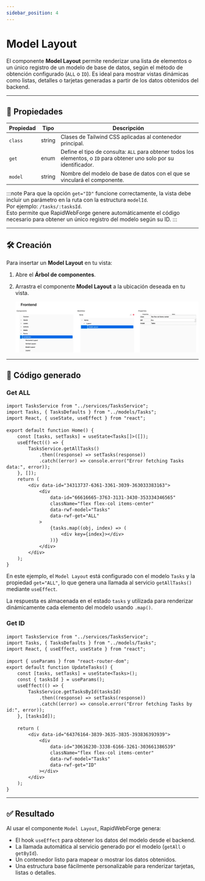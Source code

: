 ```yaml
---
sidebar_position: 4
---
```


# Model Layout

El componente **Model Layout** permite renderizar una lista de elementos o un único registro de un modelo de base de datos, según el método de obtención configurado (`ALL` o `ID`). Es ideal para mostrar vistas dinámicas como listas, detalles o tarjetas generadas a partir de los datos obtenidos del backend.

---

## 🧾 Propiedades

| Propiedad | Tipo   | Descripción                                                                 |
|-----------|--------|-----------------------------------------------------------------------------|
| `class`   | string | Clases de Tailwind CSS aplicadas al contenedor principal.                   |
| `get`     | enum   | Define el tipo de consulta: `ALL` para obtener todos los elementos, o `ID` para obtener uno solo por su identificador. |
| `model`   | string | Nombre del modelo de base de datos con el que se vinculará el componente.   |

:::note
Para que la opción `get="ID"` funcione correctamente, la vista debe incluir un parámetro en la ruta con la estructura `modelId`.  
Por ejemplo: `/tasks/:tasksId`.  
Esto permite que RapidWebForge genere automáticamente el código necesario para obtener un único registro del modelo según su ID.
:::

---

## 🛠️ Creación

Para insertar un **Model Layout** en tu vista:

1. Abre el **Árbol de componentes**.
2. Arrastra el componente **Model Layout** a la ubicación deseada en tu vista.

   ![Creación de Model Layout](../../src/assets/img/webp/Model-Layout-created.webp)

---

## 🧬 Código generado

### Get ALL

```tsx
import TasksService from "../services/TasksService";
import Tasks, { TasksDefaults } from "../models/Tasks";
import React, { useState, useEffect } from "react";

export default function Home() {
	const [tasks, setTasks] = useState<Tasks[]>([]);
	useEffect(() => {
		TasksService.getAllTasks()
			.then((response) => setTasks(response))
			.catch((error) => console.error("Error fetching Tasks data:", error));
	}, []);
	return (
		<div data-id="34313737-6361-3361-3039-363033383163">
			<div
				data-id="66616665-3763-3131-3430-353334346565"
				className="flex flex-col items-center"
				data-rwf-model="Tasks"
				data-rwf-get="ALL"
			>
				{tasks.map((obj, index) => (
					<div key={index}></div>
				))}
			</div>
		</div>
	);
}
```

En este ejemplo, el `Model Layout` está configurado con el modelo `Tasks` y la propiedad `get="ALL"`, lo que genera una llamada al servicio `getAllTasks()` mediante `useEffect`.

La respuesta es almacenada en el estado `tasks` y utilizada para renderizar dinámicamente cada elemento del modelo usando `.map()`.

### Get ID

```tsx
import TasksService from "../services/TasksService";
import Tasks, { TasksDefaults } from "../models/Tasks";
import React, { useEffect, useState } from "react";

import { useParams } from "react-router-dom";
export default function UpdateTasks() {
	const [tasks, setTasks] = useState<Tasks>();
	const { tasksId } = useParams();
	useEffect(() => {
		TasksService.getTasksById(tasksId)
			.then((response) => setTasks(response))
			.catch((error) => console.error("Error fetching Tasks by id:", error));
	}, [tasksId]);

	return (
		<div data-id="64376164-3839-3635-3835-393836393939">
			<div
				data-id="30616230-3338-6166-3261-303661386539"
				className="flex flex-col items-center"
				data-rwf-model="Tasks"
				data-rwf-get="ID"
			></div>
		</div>
	);
}
```

---

## ✅ Resultado

Al usar el componente `Model Layout`, RapidWebForge genera:

- El hook `useEffect` para obtener los datos del modelo desde el backend.
- La llamada automática al servicio generado por el modelo (`getAll` o `getById`).
- Un contenedor listo para mapear o mostrar los datos obtenidos.
- Una estructura base fácilmente personalizable para renderizar tarjetas, listas o detalles.
